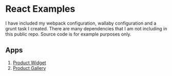 # React Examples

I have included my webpack configuration, wallaby configuration and a grunt task I created. There are many dependencies that I am not including in this public repo. Source code is for example purposes only.

## Apps
1. [Product Widget](https://github.com/webdynamix/react-examples/tree/master/apps/productWidget)
2. [Product Gallery](https://github.com/webdynamix/react-examples/tree/master/apps/productGallery)
